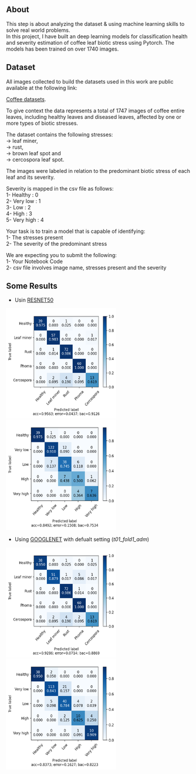 ## About
This step is about analyzing the dataset & using machine learning skills to solve real world problems.
<br/>In this project, I have built an deep learning models for classification health and severity estimation of coffee leaf biotic stress using Pytorch. The models has been trained on over 1740 images.

## Dataset
All images collected to build the datasets used in this work are public available at the following link:

[Coffee datasets](https://drive.google.com/open?id=15YHebAGrx1Vhv8-naave-R5o3Uo70jsm).

To give context the data represents a total of 1747 images of coffee entire leaves, including healthy leaves and diseased leaves, affected by one or more types of biotic stresses.

The dataset contains the following stresses:
  <br/> -> leaf miner,
  <br/> -> rust,
  <br/> -> brown leaf spot and 
  <br/> -> cercospora leaf spot. 

The images were labeled in relation to the predominant biotic stress of each leaf and its severity.

Severity is mapped in the csv file as follows:
	<br/> 1- Healthy : 0
 	<br/> 2- Very low : 1
 	<br/> 3- Low : 2
 	<br/> 4- High : 3
 	<br/> 5- Very high : 4


Your task is to train a model that is capable of identifying:
	<br/> 1- The stresses present
	<br/> 2- The severity of the predominant stress
	
We are expecting you to submit the following:
	<br/> 1- Your Notebook Code
	<br/> 2- csv file involves image name, stresses present and the severity

## Some Results
* Usin [RESNET50](https://pytorch.org/vision/main/models/generated/torchvision.models.resnet50.html)

<img
	  src="https://github.com/ahmadaking/Coffee-Leaves/blob/master/results/leaf_multitask/default_dis.png"
	  alt="to edit"
	  title="RESNET50_dis"
	  style="display: inline-block; margin: 0 auto; "
	  width=300px
	  height=300px
	><img
	  src="https://github.com/ahmadaking/Coffee-Leaves/blob/master/results/leaf_multitask/default_sev.png"
	  alt="to edit"
	  title="RESNET50_sev"
	  style="display: inline-block; margin: 0 auto; "
	  width=300px
	  height=300px
	>
* Using [GOOGLENET](https://pytorch.org/hub/pytorch_vision_googlenet/) with defualt setting (*t01_fold1_adm*)

<img
	  src="https://github.com/ahmadaking/Coffee-Leaves/blob/master/results/leaf_multitask/googlenet_t01_fold1_adm_standard_dis.png"
	  alt="to edit"
	  title="standard_dis"
	  style="display: inline-block; margin: 0 auto; "
	  width=300px
	  height=300px
	><img
	  src="https://github.com/ahmadaking/Coffee-Leaves/blob/master/results/leaf_multitask/googlenet_t01_fold1_adm_standard_sev.png"
	  alt="to edit"
	  title="standard_sev"
	  style="display: inline-block; margin: 0 auto; "
	  width=300px
	  height=300px
	>

